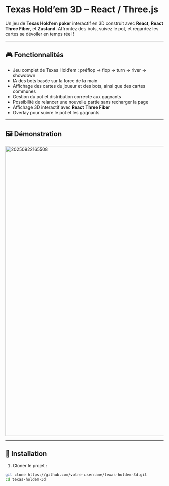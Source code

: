 # Texas Hold’em 3D – React / Three.js

Un jeu de **Texas Hold’em poker** interactif en 3D construit avec **React**, **React Three Fiber**, et **Zustand**. Affrontez des bots, suivez le pot, et regardez les cartes se dévoiler en temps réel !

---

## 🎮 Fonctionnalités

- Jeu complet de Texas Hold’em : préflop → flop → turn → river → showdown  
- IA des bots basée sur la force de la main  
- Affichage des cartes du joueur et des bots, ainsi que des cartes communes  
- Gestion du pot et distribution correcte aux gagnants  
- Possibilité de relancer une nouvelle partie sans recharger la page  
- Affichage 3D interactif avec **React Three Fiber**  
- Overlay pour suivre le pot et les gagnants  

---

## 🖼️ Démonstration


<img width="1918" height="920" alt="20250922165508" src="https://github.com/user-attachments/assets/13a8d388-9b89-4eb3-9379-3b4e9810cc72" />

---

## 🚀 Installation

1. Cloner le projet :

```bash
git clone https://github.com/votre-username/texas-holdem-3d.git
cd texas-holdem-3d






             

                  
                  
